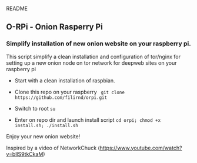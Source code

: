 README

## O-RPi - Onion Rasperry Pi
### Simplify installation of new onion website on your raspberry pi.

This script simplify a clean installation and configuration of tor/nginx for setting up a new onion node on tor network for deepweb sites on your raspberry pi

- Start with a clean installation of raspbian.

- Clone this repo on your raspberry
``` git clone https://github.com/filirnd/orpi.git```

- Switch to root
``` su ```

- Enter on repo dir and launch install script
``` cd orpi; chmod +x install.sh; ./install.sh ```

Enjoy your new onion website!


Inspired by a video of NetworkChuck (https://www.youtube.com/watch?v=bllS9tkCkaM)
